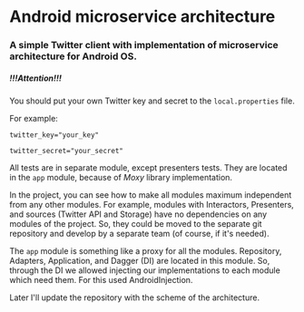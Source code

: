 # Android microservice architecture
### A simple Twitter client with implementation of microservice architecture for Android OS.

##### !!!Attention!!! 
You should put your own Twitter key and secret to the `local.properties`
file.

For example:

`twitter_key="your_key"`

`twitter_secret="your_secret"`

All tests are in separate module, except presenters tests. They are
located in the `app` module, because of *Moxy* library implementation.

In the project, you can see how to make all modules maximum independent
from any other modules. For example, modules with Interactors, 
Presenters, and sources (Twitter API and Storage) have no dependencies
on any modules of the project. So, they could be moved to the separate
git repository and develop by a separate team (of course, if it's
needed).

The `app` module is something like a proxy for all the modules.
Repository, Adapters, Application, and Dagger (DI) are located in this
module. So, through the DI we allowed injecting our implementations to
each module which need them. For this used AndroidInjection.

Later I'll update the repository with the scheme of the architecture.